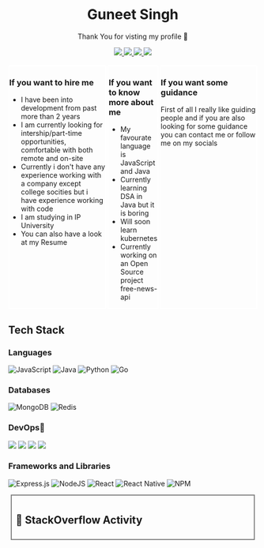<div style="text-align:center"> <h1>Guneet Singh</h1><p>Thank You for visting my profile 👋</p> 
<a href="https://www.linkedin.com/in/guneetsinghtuli/">
  <img src="https://img.shields.io/badge/LinkedIn-0077B5?style=for-the-badge&logo=linkedin&logoColor=white" /> 
 </a> 
<a href="mailto:guneetsinghtuli@gmail.com">
  <img src="https://img.shields.io/badge/Gmail-D14836?style=for-the-badge&logo=gmail&logoColor=white"   />
</a>
<a href="https://twitter.com/Guneetsingh02">
  <img src="https://img.shields.io/badge/Twitter-1DA1F2?style=for-the-badge&logo=twitter&logoColor=white"   />
</a>
<a href="https://medium.com/@guneetsinghtuli">
  <img src="https://img.shields.io/badge/Medium-%23000000.svg?style=for-the-badge&logo=Medium&logoColor=white" />
</a>
<br> <br>
</div>

<div style="display:flex;gap:3px;">

<div style="border:2px solid white;">
    <h3>If you want to hire me</h3>
    <ul>
    <li>I have been into development from past more than 2 years</li>
    <li>I am currently looking for intership/part-time opportunities, comfortable with both remote and on-site </li>
    <li>Currently i don't have any experience working with a company except college socities but i have experience working with code</li>
    <li>I am studying in IP University</li>
    <li>You can also have a look at my Resume </li>
    </ul>
</div>

<div style="border:2px solid white;">
<h3>If you want to know more about me</h3>
<ul>
    <li>My favourate language is JavaScript and Java </li>
    <li>Currently learning DSA in Java but it is boring </li>
    <li>Will soon learn kubernetes</li>
    <li>Currently working on an Open Source project free-news-api</li>
</ul>

</div>
<div style="border:2px solid white;">

<h3>If you want some guidance</h3>
First of all I really like guiding people and if you are also looking for some guidance you can contact me or follow me on my socials

</div>

</div>
<div>

## Tech Stack

### Languages

![JavaScript](https://img.shields.io/badge/javascript-%23323330.svg?style=for-the-badge&logo=javascript&logoColor=%23F7DF1E)
![Java](https://img.shields.io/badge/java-%23ED8B00.svg?style=for-the-badge&logo=java&logoColor=white)
![Python](https://img.shields.io/badge/python-3670A0?style=for-the-badge&logo=python&logoColor=ffdd54)
![Go](https://img.shields.io/badge/go-%2300ADD8.svg?style=for-the-badge&logo=go&logoColor=white)

### Databases

![MongoDB](https://img.shields.io/badge/MongoDB-%234ea94b.svg?style=for-the-badge&logo=mongodb&logoColor=white)
![Redis](https://img.shields.io/badge/redis-%23DD0031.svg?style=for-the-badge&logo=redis&logoColor=white)

### DevOps💙

<img src="https://img.shields.io/badge/Docker-2CA5E0?style=for-the-badge&logo=docker&logoColor=white"> <img src="https://img.shields.io/badge/kubernetes-326ce5.svg?&style=for-the-badge&logo=kubernetes&logoColor=white"> <img src="https://img.shields.io/badge/Git-F05032?style=for-the-badge&logo=git&logoColor=white"> <img src="https://img.shields.io/badge/GitHub-100000?style=for-the-badge&logo=github&logoColor=white">

### Frameworks and Libraries

![Express.js](https://img.shields.io/badge/express.js-%23404d59.svg?style=for-the-badge&logo=express&logoColor=%2361DAFB)
![NodeJS](https://img.shields.io/badge/node.js-6DA55F?style=for-the-badge&logo=node.js&logoColor=white)
![React](https://img.shields.io/badge/react-%2320232a.svg?style=for-the-badge&logo=react&logoColor=%2361DAFB)
![React Native](https://img.shields.io/badge/react_native-%2320232a.svg?style=for-the-badge&logo=react&logoColor=%2361DAFB)
![NPM](https://img.shields.io/badge/NPM-%23000000.svg?style=for-the-badge&logo=npm&logoColor=white)

</div>

<div style="border:2px solid grey; margin:5px; padding:8px;">

## 📕 StackOverflow Activity

<!-- STACKOVERFLOW:START -->
<!-- STACKOVERFLOW:END -->

</div>
